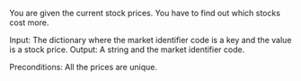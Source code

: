 You are given the current stock prices. You have to find out which stocks cost more.

Input: The dictionary where the market identifier code is a key and the value is a stock price.
Output: A string and the market identifier code.

Preconditions: All the prices are unique.


